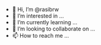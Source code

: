 - 👋 Hi, I’m @rasibrw
- 👀 I’m interested in ...
- 🌱 I’m currently learning ...
- 💞️ I’m looking to collaborate on ...
- 📫 How to reach me ...

<!---
rasibrw/rasibrw is a ✨ special ✨ repository because its `README.md` (this file) appears on your GitHub profile.
You can click the Preview link to take a look at your changes.
--->
